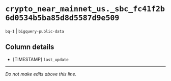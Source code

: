 # `crypto_near_mainnet_us._sbc_fc41f2b6d0534b5ba85d8d5587d9e509`
`bq-1` | `bigquery-public-data`

## Column details
* [TIMESTAMP] `last_update`

-------------------------------------------------------------------------------
*Do not make edits above this line.*
